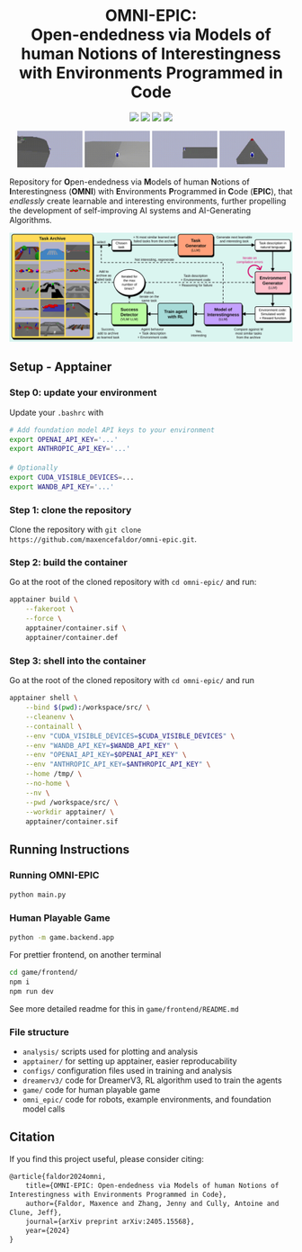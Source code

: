 <h1 align="center">
  <b>OMNI-EPIC:<br/>Open-endedness via Models of human Notions of Interestingness with Environments Programmed in Code</b><br>
</h1>

<p align="center">
  <a href="https://github.com/maxencefaldor/omni-epic/blob/main/LICENSE"><img src="https://img.shields.io/badge/License-GPLv3-blue.svg?style=for-the-badge"></a>
  <a href="https://arxiv.org/abs/2405.15568"><img src="https://img.shields.io/badge/arXiv-2405.15568-b31b1b.svg?logo=arxiv&style=for-the-badge"></a>
  <a href="https://omni-epic.vercel.app/"><img src="https://img.shields.io/badge/-Website-%238D6748?style=for-the-badge&logo=Website&logoColor=white"></a>
  <a href="https://x.com/jeffclune/status/1795787632435212732"><img src="https://img.shields.io/badge/twitter-%230077B5.svg?&style=for-the-badge&logo=twitter&logoColor=white&color=00acee"></a>
</p>

<p align="center">
  <img src="misc/render_0.gif" width="23%" height="auto" />
  <img src="misc/render3p_3.gif" width="23%" height="auto" />
  <img src="misc/render_2.gif" width="23%" height="auto" />
  <img src="misc/render3p_2.gif" width="23%" height="auto" />
</p>

Repository for **O**pen-endedness via **M**odels of human **N**otions of **I**nterestingness (**OMNI**) with **E**nvironments **P**rogrammed **i**n **C**ode (**EPIC**), that *endlessly* create learnable and interesting environments, further propelling the development of self-improving AI systems and AI-Generating Algorithms.

<p align="center">
<img src="misc/algo.svg"/></a><br>
</p>

## Setup - Apptainer

### Step 0: update your environment

Update your `.bashrc` with

```bash
# Add foundation model API keys to your environment
export OPENAI_API_KEY='...'
export ANTHROPIC_API_KEY='...'

# Optionally
export CUDA_VISIBLE_DEVICES=...
export WANDB_API_KEY='...'
```

### Step 1: clone the repository

Clone the repository with `git clone https://github.com/maxencefaldor/omni-epic.git`.

### Step 2: build the container

Go at the root of the cloned repository with `cd omni-epic/` and run:

```bash
apptainer build \
	--fakeroot \
	--force \
	apptainer/container.sif \
	apptainer/container.def
```

### Step 3: shell into the container

Go at the root of the cloned repository with `cd omni-epic/` and run

```bash
apptainer shell \
	--bind $(pwd):/workspace/src/ \
	--cleanenv \
	--containall \
	--env "CUDA_VISIBLE_DEVICES=$CUDA_VISIBLE_DEVICES" \
	--env "WANDB_API_KEY=$WANDB_API_KEY" \
	--env "OPENAI_API_KEY=$OPENAI_API_KEY" \
	--env "ANTHROPIC_API_KEY=$ANTHROPIC_API_KEY" \
	--home /tmp/ \
	--no-home \
	--nv \
	--pwd /workspace/src/ \
	--workdir apptainer/ \
	apptainer/container.sif
```

## Running Instructions

### Running OMNI-EPIC

```bash
python main.py
```

### Human Playable Game

```bash
python -m game.backend.app
```

For prettier frontend, on another terminal
```bash
cd game/frontend/
npm i
npm run dev
```

See more detailed readme for this in `game/frontend/README.md`

### File structure

- `analysis/` scripts used for plotting and analysis
- `apptainer/` for setting up apptainer, easier reproducability
- `configs/` configuration files used in training and analysis
- `dreamerv3/` code for DreamerV3, RL algorithm used to train the agents
- `game/` code for human playable game
- `omni_epic/` code for robots, example environments, and foundation model calls

## Citation

If you find this project useful, please consider citing:
```
@article{faldor2024omni,
	title={OMNI-EPIC: Open-endedness via Models of human Notions of Interestingness with Environments Programmed in Code},
	author={Faldor, Maxence and Zhang, Jenny and Cully, Antoine and Clune, Jeff},
	journal={arXiv preprint arXiv:2405.15568},
	year={2024}
}
```
